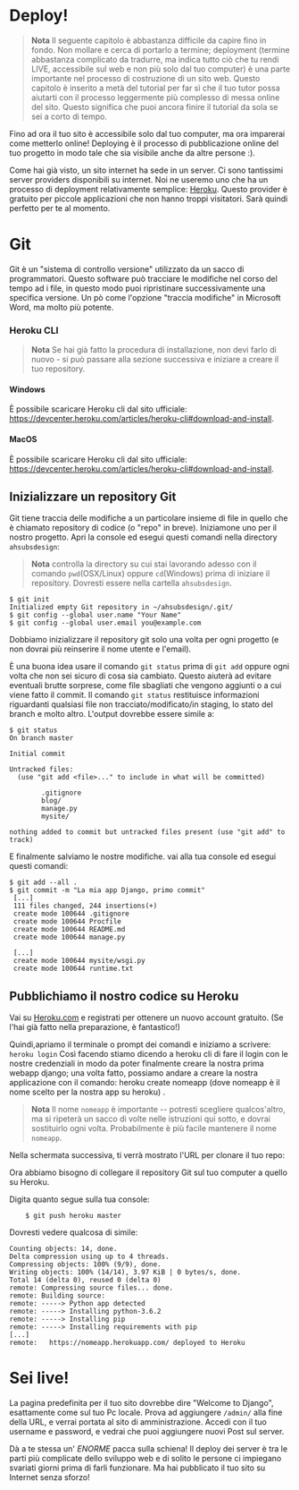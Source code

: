 # Deploy!

> **Nota** Il seguente capitolo è abbastanza difficile da capire fino in fondo. Non mollare e cerca di portarlo a termine; deployment (termine abbastanza complicato da tradurre, ma indica tutto ciò che tu rendi LIVE, accessibile sul web e non più solo dal tuo computer) è una parte importante nel processo di costruzione di un sito web. Questo capitolo è inserito a metà del tutorial per far sì che il tuo tutor possa aiutarti con il processo leggermente più complesso di messa online del sito. Questo significa che puoi ancora finire il tutorial da sola se sei a corto di tempo.

Fino ad ora il tuo sito è accessibile solo dal tuo computer, ma ora imparerai come metterlo online! Deploying è il processo di pubblicazione online del tuo progetto in modo tale che sia visibile anche da altre persone :).

Come hai già visto, un sito internet ha sede in un server. Ci sono tantissimi server providers disponibili su internet. Noi ne useremo uno che ha un processo di deployment relativamente semplice: [Heroku][1]. Questo provider è gratuito per piccole applicazioni che non hanno troppi visitatori. Sarà quindi perfetto per te al momento.

 [1]: https://heroku.com/


# Git

Git è un "sistema di controllo versione" utilizzato da un sacco di programmatori. Questo software può tracciare le modifiche nel corso del tempo ad i file, in questo modo puoi ripristinare successivamente una specifica versione. Un pò come l'opzione "traccia modifiche" in Microsoft Word, ma molto più potente.

### Heroku CLI
> **Nota** Se hai già fatto la procedura di installazione, non devi farlo di nuovo - si può passare alla sezione successiva e iniziare a creare il tuo repository.

#### Windows
È possibile scaricare Heroku cli dal sito ufficiale: https://devcenter.heroku.com/articles/heroku-cli#download-and-install.
#### MacOS
È possibile scaricare Heroku cli dal sito ufficiale: https://devcenter.heroku.com/articles/heroku-cli#download-and-install.


## Inizializzare un repository Git

Git tiene traccia delle modifiche a un particolare insieme di file in quello che è chiamato repository di codice (o "repo" in breve). Iniziamone uno per il nostro progetto. Apri la console ed esegui questi comandi nella directory `ahsubsdesign`:

> **Nota** controlla la directory su cui stai lavorando adesso con il comando `pwd`(OSX/Linux) oppure `cd`(Windows) prima di iniziare il repository. Dovresti essere nella cartella `ahsubsdesign`.

    $ git init
    Initialized empty Git repository in ~/ahsubsdesign/.git/
    $ git config --global user.name "Your Name"
    $ git config --global user.email you@example.com
    

Dobbiamo inizializzare il repository git solo una volta per ogni progetto (e non dovrai più reinserire il nome utente e l'email).

È una buona idea usare il comando `git status` prima di `git add` oppure ogni volta che non sei sicuro di cosa sia cambiato. Questo aiuterà ad evitare eventuali brutte sorprese, come file sbagliati che vengono aggiunti o a cui viene fatto il commit. Il comando `git status` restituisce informazioni riguardanti qualsiasi file non tracciato/modificato/in staging, lo stato del branch e molto altro. L'output dovrebbe essere simile a:

    $ git status
    On branch master
    
    Initial commit
    
    Untracked files:
      (use "git add <file>..." to include in what will be committed)
    
            .gitignore
            blog/
            manage.py
            mysite/
    
    nothing added to commit but untracked files present (use "git add" to track)
    

E finalmente salviamo le nostre modifiche. vai alla tua console ed esegui questi comandi:

    $ git add --all .
    $ git commit -m "La mia app Django, primo commit"
     [...]
     111 files changed, 244 insertions(+)
     create mode 100644 .gitignore
     create mode 100644 Procfile
     create mode 100644 README.md
     create mode 100644 manage.py

     [...]
     create mode 100644 mysite/wsgi.py
     create mode 100644 runtime.txt
    

## Pubblichiamo il nostro codice su Heroku

Vai su [Heroku.com][1] e registrati per ottenere un nuovo account gratuito. (Se l'hai già fatto nella preparazione, è fantastico!)

Quindi,apriamo il terminale o prompt dei comandi e iniziamo a scrivere:` heroku login` Così facendo stiamo dicendo a heroku cli di fare il login con le nostre credenziali in modo da poter finalmente creare la nostra prima webapp django; una volta fatto, possiamo andare a creare la nostra applicazione con il comando: heroku create nomeapp (dove nomeapp è il nome scelto per la nostra app su heroku)
.


> **Nota** Il nome `nomeapp` è importante -- potresti scegliere qualcos'altro, ma si ripeterà un sacco di volte nelle istruzioni qui sotto, e dovrai sostituirlo ogni volta. Probabilmente è più facile mantenere il nome `nomeapp`.

Nella schermata successiva, ti verrà mostrato l'URL per clonare il tuo repo:


Ora abbiamo bisogno di collegare il repository Git sul tuo computer a quello su Heroku.

Digita quanto segue sulla tua console:

        $ git push heroku master
    

Dovresti vedere qualcosa di simile:

    Counting objects: 14, done.
    Delta compression using up to 4 threads.
    Compressing objects: 100% (9/9), done.
    Writing objects: 100% (14/14), 3.97 KiB | 0 bytes/s, done.
    Total 14 (delta 0), reused 0 (delta 0)
    remote: Compressing source files... done.
    remote: Building source:
    remote: -----> Python app detected
    remote: -----> Installing python-3.6.2
    remote: -----> Installing pip
    remote: -----> Installing requirements with pip
    [...]
    remote:   https://nomeapp.herokuapp.com/ deployed to Heroku
    

<!--TODO: maybe do ssh keys installs in install party, and point ppl who dont have it to an extention -->

# Sei live!

La pagina predefinita per il tuo sito dovrebbe dire "Welcome to Django", esattamente come sul tuo Pc locale. Prova ad aggiungere `/admin/` alla fine della URL, e verrai portata al sito di amministrazione. Accedi con il tuo username e password, e vedrai che puoi aggiungere nuovi Post sul server.

Dà a te stessa un' *ENORME* pacca sulla schiena! Il deploy dei server è tra le parti più complicate dello sviluppo web e di solito le persone ci impiegano svariati giorni prima di farli funzionare. Ma hai pubblicato il tuo sito su Internet senza sforzo!
